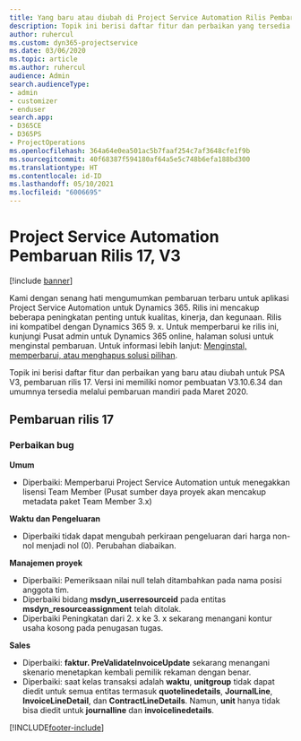 ```yaml
---
title: Yang baru atau diubah di Project Service Automation Rilis Pembaruan 17, V3
description: Topik ini berisi daftar fitur dan perbaikan yang tersedia di Project Service Automation V3, pembaruan rilis 17, V3.
author: ruhercul
ms.custom: dyn365-projectservice
ms.date: 03/06/2020
ms.topic: article
ms.author: ruhercul
audience: Admin
search.audienceType:
- admin
- customizer
- enduser
search.app:
- D365CE
- D365PS
- ProjectOperations
ms.openlocfilehash: 364a64e0ea501ac5b7faaf254c7af3648cfe1f9b
ms.sourcegitcommit: 40f68387f594180af64a5e5c748b6efa188bd300
ms.translationtype: HT
ms.contentlocale: id-ID
ms.lasthandoff: 05/10/2021
ms.locfileid: "6006695"
---
```

# <a name="project-service-automation-update-release-17-v3"></a>Project Service Automation Pembaruan Rilis 17, V3

[!include [banner](../includes/psa-now-project-operations.md)]

Kami dengan senang hati mengumumkan pembaruan terbaru untuk aplikasi Project Service Automation untuk Dynamics 365. Rilis ini mencakup beberapa peningkatan penting untuk kualitas, kinerja, dan kegunaan.  Rilis ini kompatibel dengan Dynamics 365 9. x. Untuk memperbarui ke rilis ini, kunjungi Pusat admin untuk Dynamics 365 online, halaman solusi untuk menginstal pembaruan. Untuk informasi lebih lanjut: [Menginstal, memperbarui, atau menghapus solusi pilihan](/power-platform/admin/install-remove-preferred-solution).

Topik ini berisi daftar fitur dan perbaikan yang baru atau diubah untuk PSA V3, pembaruan rilis 17. Versi ini memiliki nomor pembuatan V3.10.6.34 dan umumnya tersedia melalui pembaruan mandiri pada Maret 2020.


## <a name="update-release-17"></a>Pembaruan rilis 17

### <a name="bug-fixes"></a>Perbaikan bug

**Umum**

- Diperbaiki: Memperbarui Project Service Automation untuk menegakkan lisensi Team Member (Pusat sumber daya proyek akan mencakup metadata paket Team Member 3.x)
 
**Waktu dan Pengeluaran**

- Diperbaiki tidak dapat mengubah perkiraan pengeluaran dari harga non-nol menjadi nol (0). Perubahan diabaikan.

**Manajemen proyek**

- Diperbaiki: Pemeriksaan nilai null telah ditambahkan pada nama posisi anggota tim.
- Diperbaiki bidang **msdyn_userresourceid** pada entitas **msdyn_resourceassignment** telah ditolak.
- Diperbaiki Peningkatan dari 2. x ke 3. x sekarang menangani kontur usaha kosong pada penugasan tugas.

**Sales**

- Diperbaiki: **faktur. PreValidateInvoiceUpdate** sekarang menangani skenario menetapkan kembali pemilik rekaman dengan benar.
- Diperbaiki: saat kelas transaksi adalah **waktu**, **unitgroup** tidak dapat diedit untuk semua entitas termasuk **quotelinedetails**, **JournalLine**, **InvoiceLineDetail**, dan **ContractLineDetails**. Namun, **unit** hanya tidak bisa diedit untuk **journalline** dan **invoicelinedetails**.




[!INCLUDE[footer-include](../includes/footer-banner.md)]